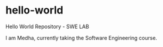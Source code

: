 # hello-world
Hello World Repository - SWE LAB

I am Medha, currently taking the Software Engineering course.
